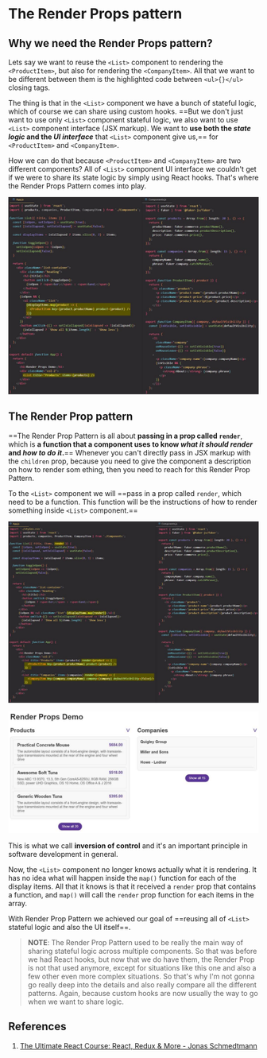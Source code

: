 # The Render Props pattern

## Why we need the Render Props pattern?

Lets say we want to reuse the `<List>` component to rendering the `<ProductItem>`, but also for rendering the `<CompanyItem>`.   All that we want to be different between them is the highlighted code between `<ul>{}</ul>` closing tags.

The thing is that in the `<List>` component we have a bunch of stateful logic, which of course we can share using custom hooks. ==But we don't just want to use only `<List>` component stateful logic, we also want to use `<List>` component interface (JSX markup). We want to **use both the _state logic_ and the _UI interface_** that `<List>` component give us,== for `<ProductItem>` and `<CompanyItem>`.

How we can do that because `<ProductItem>` and `<CompanyItem>` are two different components? All of `<List>` component UI interface we couldn't get if we were to share its state logic by simply using React hooks. That's where the Render Props Pattern comes into play.

![Reusability_in_React01](../../img/Reusability_in_React01.jpg)

## The Render Prop pattern

==The Render Prop Pattern is all about **passing in a prop called `render`**, which is **a function that a component uses to know _what it should render_ and _how to do it_.**== Whenever you can't directly pass in JSX markup with the `children` prop, because you need to give the component a description on how to render som ething, then you need to reach for this Render Prop Pattern.

To the `<List>` component we will ==pass in a prop called `render`, which need to be a function. This function will be the instructions of how to render something inside `<List>` component.==

![Reusability_in_React02](../../img/Reusability_in_React02.jpg)

![Reusability_in_React03](../../img/Reusability_in_React03.jpg)

This is what we call **inversion of control** and it's an important principle in software development in general.

Now, the `<List>` component no longer knows actually what it is rendering. It has no idea what will happen inside the `map()` function for each of the display items. All that it knows is that it received a `render` prop that contains a function, and `map()` will call the `render` prop function for each items in the array.

With Render Prop Pattern we achieved our goal of ==reusing all of `<List>` stateful logic and also the UI itself==.

> **NOTE**: The Render Prop Pattern used to be really the main way of sharing stateful logic across multiple components. So that was before we had React hooks, but now that we do have them, the Render Prop is not that used anymore, except for situations like this one and also a few other even more complex situations. So that's why I'm not gonna go really deep into the details and also really compare all the different patterns. Again, because custom hooks are now usually the way to go when we want to share logic.

## References

1. [The Ultimate React Course: React, Redux & More - Jonas Schmedtmann](https://www.udemy.com/course/the-ultimate-react-course/)